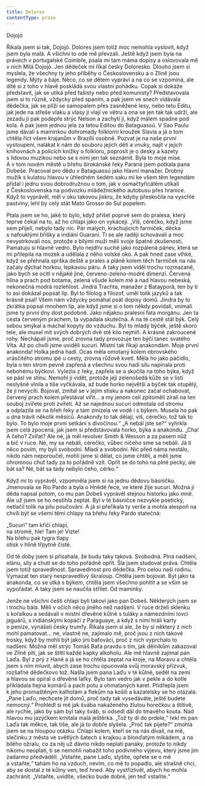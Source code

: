 ```yaml
---
title: Dolores
contentType: prose
---
```


<section>

Dojojó

</section>

<section>

Říkala jsem si tak, Dojojó. Dolores jsem totiž moc nemohla vyslovit, když jsem byla malá. A všichni to ode mě převzali. Ještě když jsem byla na právech v portugalské Coimbře, psala mi tam máma dopisy a oslovovala mě v nich Milá Dojojó. Jen dědeček mi říkal česky Doloresko. Dlouho jsem si myslela, že všechny ty jeho příběhy o Československu a o Zlíně jsou legendy. Mýty a báje. Něco, co se dětem vypráví a na co se vzpomíná, ale dítě si z toho v hlavě poskládá svou vlastní pohádku. Copak si dokáže představit, jak se utíká před fašisty nebo před komunisty? Představovala jsem si to různě, vždycky před spaním, a pak jsem ve snech vídávala dědečka, jak se plíží se samopalem přes zasněžené lesy, nebo tetu Editu, jak jede na střeše vlaku a vlasy jí vlají ve větru a ona se jen tak tak udrží, ale zezadu ji pak podepře strýc Nelson a zachytí ji, když málem spadne pod kola. A pak jsem jednou jela za tetou Editou do Bataguassú. V Sao Paulu jsme dávali s maminkou dohromady folklorní kroužek Slavia a já o tom chtěla říct všem krajanům v Brazílii osobně. Pozvat je na naše první vystoupení, nalákat k nám do souboru jejich děti a vnuky, najít v jejich knihovnách a policích knížky o folkloru, poprosit je o desky a kazety s lidovou muzikou nebo se s nimi jen tak seznámit. Byla to moje mise. A v tom novém městě u břehu širokánské řeky Paraná jsem potkala pana Dobeše. Pracoval pro dědu v Bataguassú jako hlavní manažer. Drobný mužík s kulatou hlavou v úhledném šedém saku mi ke všem těm legendám přidal i jednu svou dobrodružnou o tom, jak v osmačtyřicátém utíkali z Československa na podvozku mládežnického autobusu přes hranice. Když to vyprávěl, měl v oku takovou jiskru, že kdyby přeskočila na vyschlé pastviny, lehl by celý stát Mato Grosso do Sul popelem.

Ptala jsem se ho, jaké to bylo, když přišel poprvé sem do pralesa, který teprve čekal na to, až ho chlapi jako on vykácejí. „Víš, cérečko, když jsme sem přijeli, nebylo tady nic. Pár malých, krachujících farmiček, děcka s nafouklými bříšky a indiáni Guaraní. Ti se ale raději schovávali a moc nevystrkovali nos, protože s bílými muži měli svoje špatné zkušenosti. Pamatuju si hlavně vedro. Bylo nejdřív suché jako rozpálená pánev, která se mi přilepila na mozek a udělala z něho volské oko. A pak hned zase vlhké, když se přehnala sprška deště a prales a pláně kolem těch farmiček na nás začaly dýchat horkou, lepkavou páru. A taky jsem viděl trochu rozmazaně, jako bych se ocitl v nějaké jiné, červeno-zeleno-modré dimenzi. Červená hlína a prach pod botama, zelená všude kolem mě a nad hlavou nebeská, nekonečná modrá rozlehlost. Jindra Trach­ta, manažer z Batayporã, ten by ti to asi dokázal popsat líp. Byl to filolog a filozof, uměl tolik jazyků a tak krásně psal! Všem nám vždycky pomáhal psát dopisy domů. Jindra by to zkrátka popsal mnohem líp, ale když jsme si o tom někdy povídali, vnímali jsme ty první dny dost podobně. Jako nějakou pralesní fata morgánu. Jen ta cesta červeným prachem, ta vypadala skutečná. A na té cestě stál býk. Celý sebou smýkal a máchal kopyty do vzduchu. Byl to mladý býček, ještě skoro tele, ale musel mít svých dobrých dvě stě kilo nejmíň. A krásné zakroucené rohy. Nechápali jsme, proč zrovna tady provozuje ten býčí tanec svatého Víta. Až po chvíli jsme uviděli sucuri. Místní tak říkají anakondám. Moje první anakonda! Holka jedna hadí. Ocas měla omotaný kolem obrovského vrásčitého stromu ipé u cesty, zrovna růžově kvetl. Měla ho jako páčidlo, byla o ten strom pevně zapřená a všechnu svou hadí sílu napínala proti nebohému býčkovi. Vylezla z řeky, zapřela se a skočila na toho býka, když se pásl ve stínu. Nemohl ji vidět, protože její zelenošedá kůže se v listí neslyšně vlnila a tiše vyčkávala, až bude horko největší a býček tak otupělý, že ji nevycítí. Bojoval, zmítal se v jejím stisku a nakonec začal ochabovat, červený prach kolem přestával vířit… a my jenom celí zpitomělí zírali na ten souboj zvířete proti zvířeti. Až se najednou sucuri odmotala od stromu a odplazila se na břeh řeky a tam zmizela ve vodě i s býkem. Musela ho pak u dna trávit několik měsíců. Anakondy to tak dělají, víš, cérečko, tož tak to bylo. To bylo moje první setkání s divočinou.“ „A nebál jste se?“ vyhrkla jsem celá zpocená, jak jsem si představovala horko, býka a anakondu. „Cha! A čeho? Zvířat? Ale né, já měl revolver Smith & Wesson a za pasem nůž a bič v ruce. Né, my sa nebáli, cérečko, vůbec ničeho sme sa nebáli. Já ti něco povím, my byli svobodní. Mladí a svobodní. Nic před náma nestálo, nikdo nám neporoučel, mohli jsme si dělat, co jsme chtěli, a měli jsme ohromnou chuť tady za to pořádně vzít. Opřít se do toho na plné pecky, ale bát sa? Né, bát sa tady nebylo čeho, cérko.“

Když mi to vyprávěl, vzpomněla jsem si na jednu dědovu básničku. Jmenovala se Rio Pardo a byla o Hnědé řece, ve které žije sucuri. Možná ji děda napsal potom, co mu pan Dobeš vyprávěl stejnou historku jako mně. Ale už jsem se ho nestihla zeptat. Byl v té básničce nezvykle poetický, netlačil tolik na pilu poučování. A já si přeříkala ty verše a mohla alespoň na chvíli být se všemi těmi chlapy na břehu řeky Pardo statečná:

</section>

<section>

„Sucuri“ tam křičí chlapi,  
na stromě, hle! Tam je! Vizte!  
Na břehu pak tygra tlapy  
otisk v hlíně třpytně čisté.

</section>

<section>

Od té doby jsem si přísahala, že budu taky taková. Svobodná. Plná nadšení, elánu, síly a chuti se do toho pořádně opřít. Šla jsem studovat práva. Chtěla jsem totiž spravedlnost. Spravedlnost pro dědečka. Pro celou naši rodinu. Vymazat ten starý nespravedlivý škraloup. Chtěla jsem bojovat. Být jako ta anakonda, co se utká s býkem, chtěla jsem všechno pohltit a se vším se vypořádat. A taky jsem se naučila střílet. Od maminky.

Jenže ne všichni čeští chlapi byli takoví jako pan Dobeš. Některých jsem se i trochu bála. Měli v očích něco jiného než nadšení. V ruce drželi sklenku s kořalkou a sedávali v místní dřevěné kůlně s tuláky a námezdními lovci jaguárů, s indiánskými kopáči z Paraguaye, a když s nimi hráli karty o peníze, vynášeli česky trumfy. Říkala jsem si ale, že by si některý z nich mohl pamatovat… ne, vlastně ne, zajímalo mě, proč jsou z nich takové trosky, když by mohli být jako jiní baťováci, proč z nich vyprchalo to nadšení. Možná měl strýc Tomáš Baťa pravdu s tím, jak dělníkům zakazoval ve Zlíně pití, jak se štítil každé kapky alkoholu. Ale mě hlavně zajímal pan Laďa. Byl z prý z Hané a já se ho chtěla zeptat na kroje, na Moravu a chtěla jsem s ním mluvit, abych zase trochu opucovala svůj moravský přízvuk, rozšafné dědečkovo tož. Našla jsem pana Laďu v té kůlně, seděl na zemi a hlavou se opíral o dřevěné laťky. Bylo tam vedro jak v pekle a do kotle přikládala hejna komárů a pach potu a ohmataných karet. Přidřepla jsem k jeho promaštěným kalhotám a flekům na košili a kazatelsky se ho otázala: „Pane Laďo, nechcete jít domů, proč tady tak vysedáváte, ještě budete nemocný.“ Prohlédl si mě jak švába nakaženého žlutou horečkou a štítivě, ale rychle, jako by sám byl taky šváb, si odsedl dál do tmavého kouta. Nad hlavou mu jazýčkem kmitala malá ještěrka. „Tož ty di do prdele,“ řekl mi pan Laďa tak měkce, tak tiše, ale já to dobře slyšela. „Proč tak pijete?“ zmohla jsem se na hloupou otázku. Chlapi kolem, kteří se na nás dívali, na mě, slečinku z města ve světlých šatech s krajkou a blonďatým mikádem, a na bílého ožralu, co za něj už dávno nikdo neplatí panáky, protože to nikdy nikomu neoplatí, ti se nemohli nabažit toho podivného výjevu, který jsme jim zadarmo předváděli. „Vstaňte, pane Laďo, slyšíte, opřete se o mě a vstaňte,“ tahám ho na vzduch, nevím, co mě to popadlo, ale strašně chci, aby se dostal z té kůlny ven, teď hned. Aby vystřízlivěl, abych ho mohla zachránit. „Vstaňte, uvidíte, všecko bude dobré, jen teď vstaňte.“

</section>
